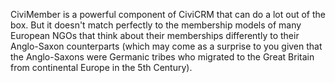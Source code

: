 CiviMember is a powerful component of CiviCRM that can do a lot out of the box. But it doesn't match perfectly to the membership models of many European NGOs that think about their memberships differently to their Anglo-Saxon counterparts (which may come as a surprise to you given that the Anglo-Saxons were Germanic tribes who migrated to the Great Britain from continental Europe in the 5th Century).
